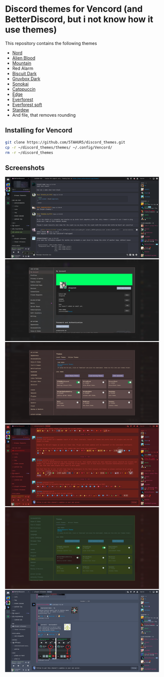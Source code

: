 # Discord themes for Vencord (and BetterDiscord, but i not know how it use themes)
This repository contains the following themes
- [Nord]
- [Alien Blood]
- [Mountain]
- Red Alarm
- [Biscuit Dark]
- [Gruvbox Dark]
- [Sonokai]
- [Catppuccin]
- [Edge]
- [Everforest]
- [Everforest soft]
- [Stardew]
- And file, that removes rounding

## Installing for Vencord
```bash
git clone https://github.com/5TAHUR5/discord_themes.git
cp -r ~/discord_themes/themes/ ~/.config/Vencord/
rm -r ~/discord_themes
```

## Screenshots
![Sonokai](src/Sonokai.png)
![Mountain](src/Mountain.png)
![BiscuitDark](src/BiscuitDark.png)
![RedAlarm](src/RedAlarm.png)
![AlienBlood](src/AlienBlood.png)
![Nord](src/Nord.png)


   [Nord]: <https://www.nordtheme.com/>
   [Alien Blood]: <https://github.com/thomasabishop/alien-blood-vscode/>
   [Mountain]: <https://github.com/mountain-theme/Mountain/>
   [Biscuit Dark]: <https://github.com/Biscuit-Colorscheme/biscuit/>
   [Gruvbox Dark]: <https://github.com/morhetz/gruvbox/>
   [Sonokai]: <https://github.com/sainnhe/sonokai/>
   [Catppuccin]: <https://github.com/catppuccin/catppuccin/>
   [Edge]: <https://github.com/sainnhe/edge/>
   [Everforest]: <https://github.com/sainnhe/everforest/>
   [Everforest soft]: <https://github.com/sainnhe/everforest/>
   [Stardew]: <https://github.com/TorchedSammy/dotfiles/blob/master/.config/awesome/themes/colors/stardew.lua/>
